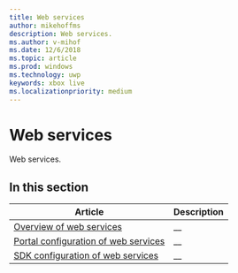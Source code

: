 ```yaml
---
title: Web services
author: mikehoffms
description: Web services.
ms.author: v-mihof
ms.date: 12/6/2018
ms.topic: article
ms.prod: windows
ms.technology: uwp
keywords: xbox live
ms.localizationpriority: medium
---
```


# Web services

Web services.


## In this section

| Article | Description |
|---------|-------------|
| [Overview of web services](web-services-overview.md) | __ |
| [Portal configuration of web services](web-services-portal-config.md) | __ |
| [SDK configuration of web services](web-services-sdk-config.md) | __ |
